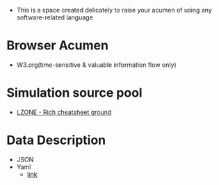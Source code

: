 - This is a space created delicately to raise your acumen of using any software-related language

# Browser Acumen
- W3.org(time-sensitive & valuable information flow only)

# Simulation source pool
- [LZONE - Rich cheatsheet ground](https://lzone.de/)

# Data Description
- JSON
- Yaml
  - [link](https://lzone.de/cheat-sheet/YAML)